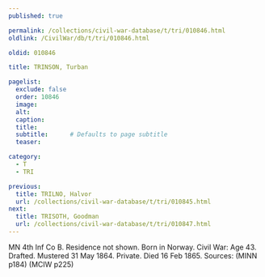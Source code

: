 ```yaml
---
published: true

permalink: /collections/civil-war-database/t/tri/010846.html
oldlink: /CivilWar/db/t/tri/010846.html

oldid: 010846

title: TRINSON, Turban

pagelist:
  exclude: false
  order: 10846
  image: 
  alt:
  caption:
  title:
  subtitle:      # Defaults to page subtitle
  teaser:

category: 
  - T 
  - TRI

previous:
  title: TRILNO, Halvor
  url: /collections/civil-war-database/t/tri/010845.html  
next:
  title: TRISOTH, Goodman
  url: /collections/civil-war-database/t/tri/010847.html   
---
```

MN 4th Inf Co B. Residence not shown. Born in Norway. Civil War: Age 43. Drafted. Mustered 31 May 1864. Private. Died 16 Feb 1865. Sources: (MINN p184) (MCIW p225)